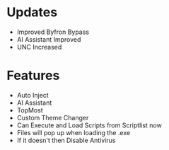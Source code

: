 # Updates
- Improved Byfron Bypass
- AI Assistant Improved
- UNC Increased

# Features
- Auto Inject
- AI Assistant
- TopMost
- Custom Theme Changer
- Can Execute and Load Scripts from Scriptlist now
- Files will pop up when loading the .exe
- If it doesn't then Disable Antivirus
